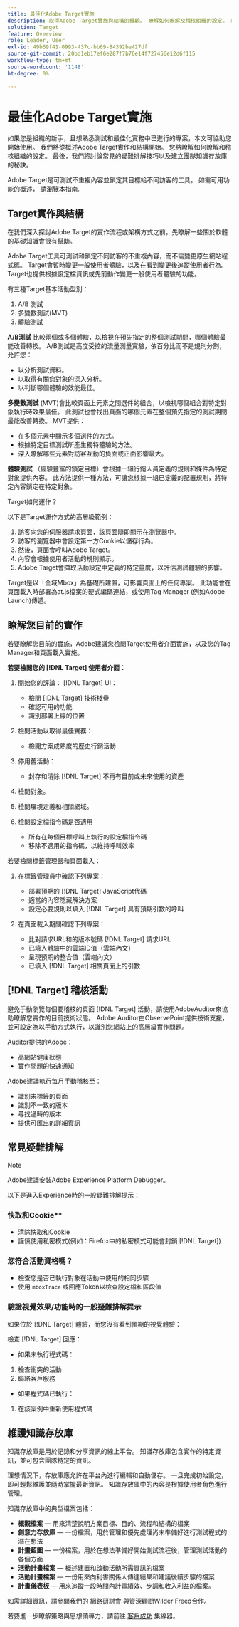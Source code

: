 ```yaml
---
title: 最佳化Adobe Target實施
description: 取得Adobe Target實施與結構的概觀。 瞭解如何瞭解及稽核組織的設定。 瞭解為團隊建立知識存放庫的常見疑難排解技巧和提示。
solution: Target
feature: Overview
role: Leader, User
exl-id: 49b69f41-0993-437c-bb69-84392be427df
source-git-commit: 20bd1eb17ef6e287f7b76e14f727456e12d6f115
workflow-type: tm+mt
source-wordcount: '1148'
ht-degree: 0%

---
```


# 最佳化Adobe Target實施

如果您是組織的新手，且想熟悉測試和最佳化實務中已進行的專案，本文可協助您開始使用。 我們將從概述Adobe Target實作和結構開始。 您將瞭解如何瞭解和稽核組織的設定。 最後，我們將討論常見的疑難排解技巧以及建立團隊知識存放庫的秘訣。

Adobe Target是可測試不重複內容並鎖定其目標給不同訪客的工具。 如需可用功能的概述， [請瀏覽本指南](https://experienceleague.adobe.com/docs/target/using/introduction/intro.html?lang=en).

## Target實作與結構

在我們深入探討Adobe Target的實作流程或架構方式之前，先瞭解一些關於軟體的基礎知識會很有幫助。

Adobe Target工具可測試和鎖定不同訪客的不重複內容，而不需變更原生網站程式碼。 Target會暫時變更一般使用者體驗，以及在看到變更後追蹤使用者行為。 Target也提供根據設定檔資訊或先前動作變更一般使用者體驗的功能。

有三種Target基本活動型別：

1. A/B 測試
2. 多變數測試(MVT)
3. 體驗測試

**A/B測試** 比較兩個或多個體驗，以檢視在預先指定的整個測試期間，哪個體驗最能改善轉換。 A/B測試是高度受控的流量測量實驗，依百分比而不是規則分割，允許您：

* 以分析測試資料。
* 以取得有關您對象的深入分析。
* 以判斷哪個體驗的效能最佳。

**多變數測試** (MVT)會比較頁面上元素之間選件的組合，以檢視哪個組合對特定對象執行時效果最佳。 此測試也會找出頁面的哪個元素在整個預先指定的測試期間最能改善轉換。 MVT提供：

* 在多個元素中顯示多個選件的方式。
* 根據特定目標測試所產生獨特體驗的方法。
* 深入瞭解哪些元素對訪客互動的負面或正面影響最大。

**體驗測試** （經驗豐富的鎖定目標）會根據一組行銷人員定義的規則和條件為特定對象提供內容。 此方法提供一種方法，可讓您根據一組已定義的配置規則，將特定內容鎖定在特定對象。

Target如何運作？

以下是Target運作方式的高層級範例：

1. 訪客向您的伺服器請求頁面，該頁面隨即顯示在瀏覽器中。
1. 訪客的瀏覽器中會設定第一方Cookie以儲存行為。
1. 然後，頁面會呼叫Adobe Target。
1. 內容會根據使用者活動的規則顯示。
1. Adobe Target會擷取活動設定中定義的特定量度，以評估測試體驗的影響。

Target是以「全域Mbox」為基礎所建置，可影響頁面上的任何專案。 此功能會在頁面載入時部署為at.js檔案的硬式編碼連結，或使用Tag Manager (例如Adobe Launch)傳遞。

## 瞭解您目前的實作

若要瞭解您目前的實施，Adobe建議您檢閱Target使用者介面實施，以及您的Tag Manager和頁面載入實施。

**若要檢閱您的 [!DNL Target] 使用者介面：**

1. 開始您的評論： [!DNL Target] UI：

   * 檢閱 [!DNL Target] 技術棧疊
   * 確認可用的功能
   * 識別部署上線的位置

1. 檢閱活動以取得最佳實務：

   * 檢閱方案成熟度的歷史行銷活動

1. 停用舊活動：

   * 封存和清除 [!DNL Target] 不再有目前或未來使用的資產

1. 檢閱對象。

1. 檢閱環境定義和相關網域。

1. 檢閱設定檔指令碼是否適用

   * 所有在每個目標呼叫上執行的設定檔指令碼
   * 移除不適用的指令碼，以維持呼叫效率

若要檢閱標籤管理器和頁面載入：

1. 在標籤管理員中確認下列專案：

   * 部署預期的 [!DNL Target] JavaScript代碼
   * 適當的內容隱藏解決方案
   * 設定必要規則以填入 [!DNL Target] 具有預期引數的呼叫

1. 在頁面載入期間確認下列專案：

   * 比對請求URL和的版本號碼 [!DNL Target] 請求URL
   * 已填入體驗中的雲端ID值（雲端內文）
   * 呈現預期的整合值（雲端內文）
   * 已填入 [!DNL Target] 相關頁面上的引數

## [!DNL Target] 稽核活動

避免手動瀏覽每個要稽核的頁面 [!DNL Target] 活動，請使用AdobeAuditor來協助瞭解您實作的目前技術狀態。 Adobe Auditor由ObservePoint提供技術支援，並可設定為以手動方式執行，以識別您網站上的高層級實作問題。

Auditor提供的Adobe：

* 高網站健康狀態
* 實作問題的快速通知

Adobe建議執行每月手動稽核至：

* 識別未標籤的頁面
* 識別不一致的版本
* 尋找過時的版本
* 提供可匯出的詳細資訊

## 常見疑難排解

>[!NOTE]
>
>Adobe建議安裝Adobe Experience Platform Debugger。

以下是進入Experience時的一般疑難排解提示：

### 快取和Cookie**

* 清除快取和Cookie
* 謹慎使用私密模式(例如：Firefox中的私密模式可能會封鎖 [!DNL Target])

### 您符合活動資格嗎？

* 檢查您是否已執行對象在活動中使用的相同步驟
* 使用 `mboxTrace` 或回應Token以檢查設定檔和區段值

### 驗證視覺效果/功能時的一般疑難排解提示

如果位於 [!DNL Target] 體驗，而您沒有看到預期的視覺體驗：

檢查 [!DNL Target] 回應：

* 如果未執行程式碼：

1. 檢查衝突的活動
1. 聯絡客戶服務

* 如果程式碼已執行：

1. 在該案例中重新使用程式碼

## 維護知識存放庫

知識存放庫是用於記錄和分享資訊的線上平台。 知識存放庫包含實作的特定資訊，並可包含團隊特定的資訊。

理想情況下，存放庫應允許在平台內進行編輯和自動儲存。 一旦完成初始設定，即可輕鬆維護並隨時掌握最新資訊。 知識存放庫中的內容是根據使用者角色進行管理。

知識存放庫中的典型檔案包括：

* **概觀檔案**  — 用來清楚說明方案目標、目的、流程和結構的檔案
* **創意力存放庫**  — 一份檔案，用於管理和優先處理尚未準備好進行測試程式的潛在想法
* **計畫藍圖**  — 一份檔案，用於在想法準備好開始測試流程後，管理測試活動的各個方面
* **活動計畫檔案**  — 概述建置和啟動活動所需資訊的檔案
* **活動計畫檔案**  — 一份用來向利害關係人傳達結果和建議後續步驟的檔案
* **計畫儀表板**  — 用來追蹤一段時間內計畫績效、步調和收入利益的檔案。

如需詳細資訊，請參閱我們的 [網路研討會](https://adobecustomersuccess.adobeconnect.com/p4p7xlp7dh42mp4/) 與資深顧問Wilder Freed合作。

若要進一步瞭解策略與思想領導力，請前往 [客戶成功](https://experienceleague.adobe.com/docs/customer-success/customer-success/overview.html) 集線器。
